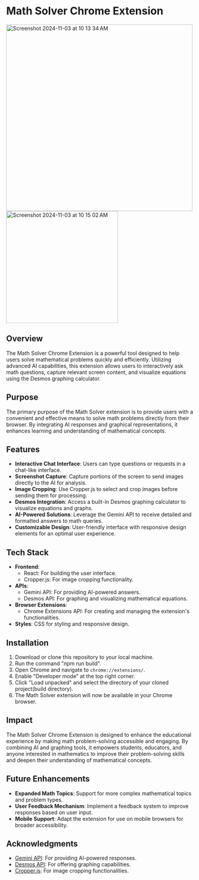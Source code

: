 # Math Solver Chrome Extension

<img width="500" alt="Screenshot 2024-11-03 at 10 13 34 AM" src="https://github.com/user-attachments/assets/e6841961-cbd8-4276-8630-b897ce32f9db">
<img width="300" alt="Screenshot 2024-11-03 at 10 15 02 AM" src="https://github.com/user-attachments/assets/8107da50-7f67-4724-ae77-13ec136839a5">



## Overview
The Math Solver Chrome Extension is a powerful tool designed to help users solve mathematical problems quickly and efficiently. Utilizing advanced AI capabilities, this extension allows users to interactively ask math questions, capture relevant screen content, and visualize equations using the Desmos graphing calculator.

## Purpose
The primary purpose of the Math Solver extension is to provide users with a convenient and effective means to solve math problems directly from their browser. By integrating AI responses and graphical representations, it enhances learning and understanding of mathematical concepts.

## Features
- **Interactive Chat Interface**: Users can type questions or requests in a chat-like interface.
- **Screenshot Capture**: Capture portions of the screen to send images directly to the AI for analysis.
- **Image Cropping**: Use Cropper.js to select and crop images before sending them for processing.
- **Desmos Integration**: Access a built-in Desmos graphing calculator to visualize equations and graphs.
- **AI-Powered Solutions**: Leverage the Gemini API to receive detailed and formatted answers to math queries.
- **Customizable Design**: User-friendly interface with responsive design elements for an optimal user experience.

## Tech Stack
- **Frontend**: 
  - React: For building the user interface.
  - Cropper.js: For image cropping functionality.
- **APIs**:
  - Gemini API: For providing AI-powered answers.
  - Desmos API: For graphing and visualizing mathematical equations.
- **Browser Extensions**:
  - Chrome Extensions API: For creating and managing the extension's functionalities.
- **Styles**: CSS for styling and responsive design.

## Installation
1. Download or clone this repository to your local machine.
2. Run the command "npm run build".
3. Open Chrome and navigate to `chrome://extensions/`.
4. Enable "Developer mode" at the top right corner.
5. Click "Load unpacked" and select the directory of your cloned project(build directory).
6. The Math Solver extension will now be available in your Chrome browser.

## Impact
The Math Solver Chrome Extension is designed to enhance the educational experience by making math problem-solving accessible and engaging. By combining AI and graphing tools, it empowers students, educators, and anyone interested in mathematics to improve their problem-solving skills and deepen their understanding of mathematical concepts.

## Future Enhancements
- **Expanded Math Topics**: Support for more complex mathematical topics and problem types.
- **User Feedback Mechanism**: Implement a feedback system to improve responses based on user input.
- **Mobile Support**: Adapt the extension for use on mobile browsers for broader accessibility.

## Acknowledgments
- [Gemini API](https://ai.google.dev/gemini-api): For providing AI-powered responses.
- [Desmos API](https://www.desmos.com/api/v1.9/docs/index.html): For offering graphing capabilities.
- [Cropper.js](https://fengyuanchen.github.io/cropperjs/): For image cropping functionalities.


